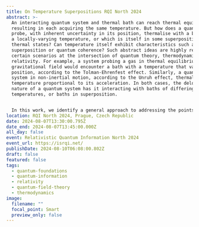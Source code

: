 ```yaml
---
title: On Temperature Superpositions RQI North 2024
abstract: >-
  An interacting quantum system and thermal bath can reach thermal equilibrium,
  resulting in each acquiring the same temperature. But how does a quantum
  probe, with inherent uncertainty in its position, thermalise with a bath with
  a locally-varying temperature, or which is itself in some superposition of
  thermal states? Can temperature itself exhibit characteristics such as
  superposition or quantum coherence? Such abstract ideas are highly relevant in
  certain scenarios at the intersection of quantum theory, thermodynamics, and
  relativity. For example, a system probing a gas in thermal equilibrium in a
  gravitational field would encounter a bath with a temperature that varies with
  position, according to the Tolman-Ehrenfest effect. Similarly, a quantum
  system in non-inertial motion, according to the Unruh effect, thermalises to a
  temperature proportional to its acceleration. In both cases, the delocalised
  nature of a quantum system has it interacting with baths of differing
  temperatures, or baths in superposition.


  In this work, we identify a general approach to addressing the points raised above, and identify two scenarios in which the notion of a ``superposition of temperatures” may arise. First: a probe interacting with two different baths dependent on the state of an additional control system. Second: a probe interacting with a single bath whose purified state is itself a superposition of states corresponding to different temperatures. We show that the two scenarios are fundamentally different and operationally distinguishable. Moreover, we show that the probe does not in general thermalise even when the involved temperatures are equal, and that the final state of the probe is sensitive to the specific dilation of the thermalising channels. These results are further reproduced in our analysis of partial and pre-thermalisation processes. Finally, we identify how our models may be applied to scenarios involving joint quantum, gravitational, and thermodynamic phenomena, and how the second of the two models in particular resolves a formerly-outstanding problem for relativistic quantum systems in superpositions of accelerations.
location: RQI North 2024, Prague, Czech Republic
date: 2024-08-07T13:30:00.795Z
date_end: 2024-08-07T13:45:00.000Z
all_day: false
event: Relativistic Quantum Information North 2024
event_url: https://isrqi.net/
publishDate: 2024-08-10T06:08:00.802Z
draft: false
featured: false
tags:
  - quantum-foundations
  - quantum-information
  - relativity
  - quantum-field-theory
  - thermodynamics
image:
  filename: ""
  focal_point: Smart
  preview_only: false
---
```

